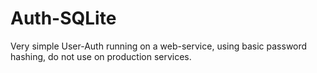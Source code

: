 # Auth-SQLite
Very simple User-Auth running on a web-service, using basic password hashing, do not use on production services.
